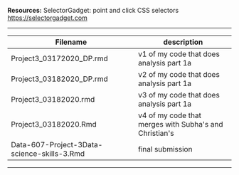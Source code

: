 
**Resources:** 
SelectorGadget: point and click CSS selectors
https://selectorgadget.com

------------------------------------------------------ 
Filename  | description
--------------------------- | --------------------------- 
Project3_03172020_DP.rmd | v1 of my code that does analysis part 1a
Project3_03182020_DP.rmd | v2 of my code that does analysis part 1a
Project3_03182020.rmd | v3 of my code that does analysis part 1a
Project3_03182020.Rmd | v4 of my code that merges with Subha's and Christian's
Data-607-Project-3Data-science-skills-3.Rmd | final submission
------------------------------------------------------ 
